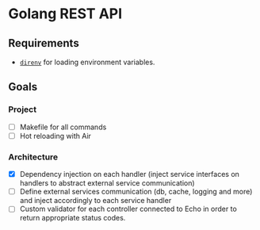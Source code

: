 # Golang REST API

## Requirements

- [`direnv`](https://direnv.net/) for loading environment variables.

## Goals

### Project

- [ ] Makefile for all commands
- [ ] Hot reloading with Air

### Architecture

- [x] Dependency injection on each handler (inject service interfaces on
      handlers to abstract external service communication)
- [ ] Define external services communication (db, cache, logging and more) and
      inject accordingly to each service handler
- [ ] Custom validator for each controller connected to Echo
      in order to return appropriate status codes.
